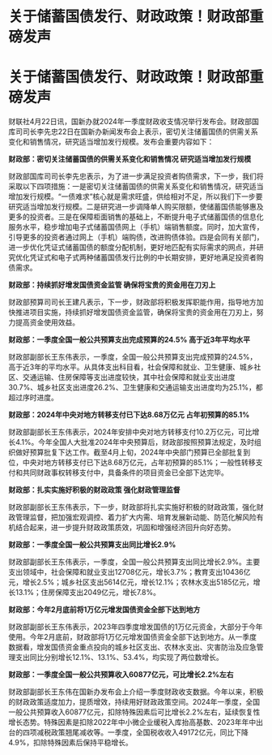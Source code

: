 # 关于储蓄国债发行、财政政策！财政部重磅发声

# 关于储蓄国债发行、财政政策！财政部重磅发声

财联社4月22日讯，国新办就2024年一季度财政收支情况举行发布会。财政部国库司司长李先忠22日在国新办新闻发布会上表示，密切关注储蓄国债的供需关系变化和销售情况，研究适当增加发行规模。发布会重要内容如下：

**财政部：密切关注储蓄国债的供需关系变化和销售情况 研究适当增加发行规模**

财政部国库司司长李先忠表示，为了进一步满足投资者购债需求，下一步，我们将采取以下四项措施：一是密切关注储蓄国债的供需关系变化和销售情况，研究适当增加发行规模。“一债难求”核心就是需求旺盛，供给相对不足，所以我们下一步要研究适当增加发行规模。二是研究进一步调降单人购买限额，使储蓄国债能够惠及更多的投资者。三是在保障柜面销售的基础上，不断提升电子式储蓄国债的信息化服务水平，稳步增加电子式储蓄国债网上（手机）端销售额度。同时，加大宣传，引导更多的投资者通过网上（手机）端购债，改进购债体验。四是会同有关部门，进一步优化凭证式储蓄国债的额度分配机制，更好地匹配有实际需求的网点，并研究优化凭证式和电子式两种储蓄国债发行比例的中长期安排，更好地满足投资者购债需求。

**财政部：持续抓好增发国债资金监管 确保将宝贵的资金用在刀刃上**

财政部预算司司长王建凡表示，下一步，财政部将积极发挥职能作用，指导地方加快推进项目实施，持续抓好增发国债资金监管，确保将宝贵的资金用在刀刃上，努力提高资金使用效益。

**财政部：一季度全国一般公共预算支出完成预算的24.5% 高于近3年平均水平**

财政部副部长王东伟表示，一季度，全国一般公共预算支出完成预算的24.5%，高于近3年的平均水平。从具体支出科目看，社会保障和就业、卫生健康、城乡社区、交通运输、住房保障等支出进度较快，其中社会保障和就业支出进度30.7%、城乡社区支出进度26.2%、卫生健康和交通运输支出进度均为25.1%，都超过序时进度。

**财政部：2024年中央对地方转移支付已下达8.68万亿元 占年初预算的85.1%**

财政部副部长王东伟表示，2024年安排中央对地方转移支付10.2万亿元，可比增长4.1%。今年全国人大批准2024年中央预算后，财政部按照预算法规定，及时组织做好预算批复下达工作。截至4月上旬，2024年中央部门预算已全部批复到位，中央对地方转移支付已下达8.68万亿元，占年初预算的85.1%；一般性转移支付和共同财政事权转移支付中，具备条件的项目资金已全部下达完毕。

**财政部：扎实实施好积极的财政政策 强化财政管理监督**

财政部副部长王东伟表示，下一步，财政部将扎实实施好积极的财政政策，强化财政管理监督，把加强宏观调控、着力扩大内需、培育发展新动能、防范化解风险有机结合起来，进一步提升财政政策质效，巩固和增强经济回升向好态势。

**财政部：一季度全国一般公共预算支出同比增长2.9%**

财政部副部长王东伟表示，一季度，全国一般公共预算支出同比增长2.9%。主要支出领域中，社会保障和就业支出12708亿元，增长3.7%；教育支出10436亿元，增长2.5%；城乡社区支出5614亿元，增长12.1%；农林水支出5185亿元，增长13.1%；住房保障支出2049亿元，增长7.8%。

**财政部：今年2月底前将1万亿元增发国债资金全部下达到地方**

财政部副部长王东伟表示，2023年四季度增发国债的1万亿元资金，大部分于今年使用。今年2月底前，财政部将1万亿元增发国债资金全部下达到地方。从一季度数据看，增发国债资金重点投向的城乡社区支出、农林水支出、灾害防治及应急管理支出同比分别增长12.1%、13.1%、53.4%，均实现了两位数增长。

**财政部：一季度全国一般公共预算收入60877亿元，可比增长2.2%左右**

财政部副部长王东伟在国新办发布会上介绍一季度财政收支数据。今年以来，积极的财政政策适度加力，提质增效，持续用好财政政策空间。2024年一季度，全国一般公共预算收入60877亿元，扣除特殊因素后可比增长2.2%左右，延续恢复性增长态势。特殊因素是扣除2022年中小微企业缓税入库抬高基数、2023年年中出台的四项减税政策翘尾减收等。一季度，全国税收收入49172亿元，同比下降4.9%，扣除特殊因素后保持平稳增长。

